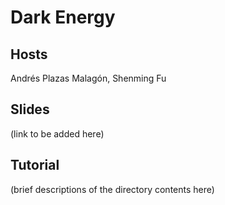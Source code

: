 # Dark Energy

## Hosts

Andrés Plazas Malagón, Shenming Fu

## Slides

(link to be added here)

## Tutorial

(brief descriptions of the directory contents here)
